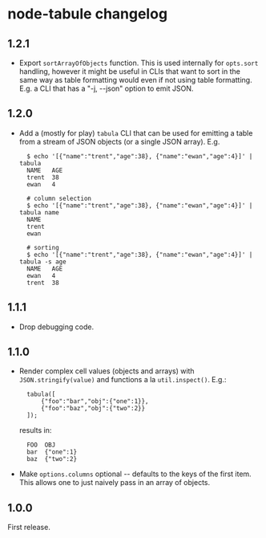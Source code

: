 # node-tabule changelog

## 1.2.1

- Export `sortArrayOfObjects` function. This is used internally for `opts.sort`
  handling, however it might be useful in CLIs that want to sort in the same
  way as table formatting would even if not using table formatting. E.g. a
  CLI that has a "-j, --json" option to emit JSON.


## 1.2.0

- Add a (mostly for play) `tabula` CLI that can be used for emitting a table
  from a stream of JSON objects (or a single JSON array). E.g.

        $ echo '[{"name":"trent","age":38}, {"name":"ewan","age":4}]' | tabula
        NAME   AGE
        trent  38
        ewan   4

        # column selection
        $ echo '[{"name":"trent","age":38}, {"name":"ewan","age":4}]' | tabula name
        NAME
        trent
        ewan

        # sorting
        $ echo '[{"name":"trent","age":38}, {"name":"ewan","age":4}]' | tabula -s age
        NAME   AGE
        ewan   4
        trent  38

## 1.1.1

- Drop debugging code.


## 1.1.0

- Render complex cell values (objects and arrays) with `JSON.stringify(value)`
  and functions a la `util.inspect()`. E.g.:

        tabula([
            {"foo":"bar","obj":{"one":1}},
            {"foo":"baz","obj":{"two":2}}
        ]);

  results in:

        FOO  OBJ
        bar  {"one":1}
        baz  {"two":2}

- Make `options.columns` optional -- defaults to the keys of the first item.
  This allows one to just naively pass in an array of objects.


## 1.0.0

First release.
